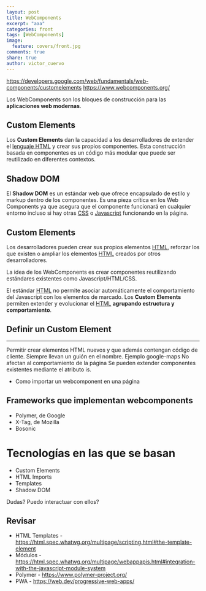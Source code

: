 ```yaml
---
layout: post
title: WebComponents
excerpt: "aaa"
categories: front
tags: [WebComponents]
image:
  feature: covers/front.jpg
comments: true
share: true
author: victor_cuervo
---
```



https://developers.google.com/web/fundamentals/web-components/customelements
https://www.webcomponents.org/

Los WebComponents son los bloques de construcción para las **aplicaciones web modernas**.

## Custom Elements
Los **Custom Elements** dan la capacidad a los desarrolladores de extender el [lenguaje HTML][HTML] y crear sus propios componentes. Esta construcción basada en componentes es un código más modular que puede ser reutilizado en diferentes contextos.

## Shadow DOM
El **Shadow DOM** es un estándar web que ofrece encapsulado de estilo y markup dentro de los componentes. Es una pieza crítica en los Web Components ya que asegura que el componente funcionará en cualquier entorno incluso si hay otras [CSS][CSS] o [Javascript][Javascript] funcionando en la página.



## Custom Elements
Los desarrolladores pueden crear sus propios elementos [HTML][HTML], reforzar los que existen o ampliar los elementos [HTML][HTML] creados por otros desarrolladores.

La idea de los WebComponents es crear componentes reutilizando estándares existentes como Javascript/HTML/CSS.


El estándar [HTML][HTML] no permite asociar automáticamente el comportamiento del Javascript con los elementos de marcado. Los **Custom Elements** permiten extender y evolucionar el [HTML][HTML] **agrupando estructura y comportamiento**.

## Definir un Custom Element


-----


Permitir crear elementos HTML nuevos y que además contengan código de cliente.
Siempre llevan un guión en el nombre. Ejemplo google-maps
No afectan al comportamiento de la página
Se pueden extender componentes existentes mediante el atributo is.

* Como importar un webcomponent en una página

## Frameworks que implementan webcomponents

* Polymer, de Google
* X-Tag, de Mozilla
* Bosonic


# Tecnologías en las que se basan

* Custom Elements
* HTML Imports
* Templates
* Shadow DOM


Dudas? Puedo interactuar con ellos?



## Revisar
* HTML Templates - https://html.spec.whatwg.org/multipage/scripting.html#the-template-element
* Módulos - https://html.spec.whatwg.org/multipage/webappapis.html#integration-with-the-javascript-module-system
* Polymer - https://www.polymer-project.org/
* PWA - https://web.dev/progressive-web-apps/

[CSS]: http://www.manualweb.net/css/
[Javascript]: http://www.manualweb.net/javascript
[HTML]: http://www.manualweb.net/html
